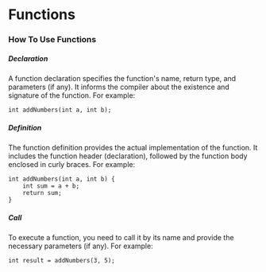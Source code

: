 # Functions

### How To Use Functions

##### Declaration

A function declaration specifies the function's name, return type, and parameters (if any). It informs the compiler about the existence and signature of the function. For example:
```
int addNumbers(int a, int b);
```

##### Definition

The function definition provides the actual implementation of the function. It includes the function header (declaration), followed by the function body enclosed in curly braces. For example:
```
int addNumbers(int a, int b) {
    int sum = a + b;
    return sum;
}
```

##### Call

To execute a function, you need to call it by its name and provide the necessary parameters (if any). For example:
```
int result = addNumbers(3, 5);
```